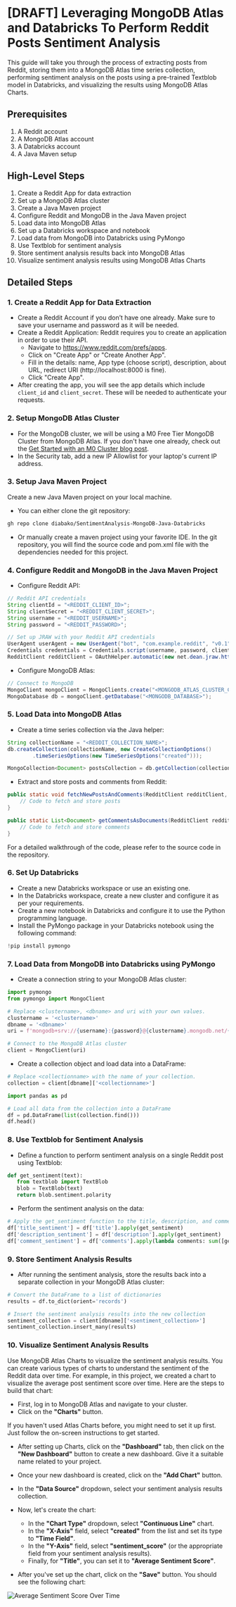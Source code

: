 # [DRAFT] Leveraging MongoDB Atlas and Databricks To Perform Reddit Posts Sentiment Analysis

This guide will take you through the process of extracting posts from Reddit, storing them into a MongoDB Atlas time series collection, performing sentiment analysis on the posts using a pre-trained Textblob model in Databricks, and visualizing the results using MongoDB Atlas Charts. 

## Prerequisites
1. A Reddit account
2. A MongoDB Atlas account
3. A Databricks account
4. A Java Maven setup

## High-Level Steps
1. Create a Reddit App for data extraction
2. Set up a MongoDB Atlas cluster
3. Create a Java Maven project
4. Configure Reddit and MongoDB in the Java Maven project
5. Load data into MongoDB Atlas
6. Set up a Databricks workspace and notebook
7. Load data from MongoDB into Databricks using PyMongo
8. Use Textblob for sentiment analysis
9. Store sentiment analysis results back into MongoDB Atlas
10. Visualize sentiment analysis results using MongoDB Atlas Charts

## Detailed Steps

### 1. Create a Reddit App for Data Extraction
- Create a Reddit Account if you don’t have one already. Make sure to save your username and password as it will be needed.
- Create a Reddit Application: Reddit requires you to create an application in order to use their API.
  - Navigate to https://www.reddit.com/prefs/apps.
  - Click on "Create App" or "Create Another App".
  - Fill in the details: name, App type (choose script), description, about URL, redirect URI (http://localhost:8000 is fine).
  - Click "Create App".
- After creating the app, you will see the app details which include `client_id` and `client_secret`. These will be needed to authenticate your requests.

### 2. Setup MongoDB Atlas Cluster
- For the MongoDB cluster, we will be using a M0 Free Tier MongoDB Cluster from MongoDB Atlas. If you don't have one already, check out the [Get Started with an M0 Cluster blog post](https://www.mongodb.com/developer/products/atlas/free-atlas-cluster/).
- In the Security tab, add a new IP Allowlist for your laptop's current IP address.

### 3. Setup Java Maven Project
Create a new Java Maven project on your local machine. 
- You can either clone the git repository:

```bash
gh repo clone diabako/SentimentAnalysis-MongoDB-Java-Databricks
```

- Or manually create a maven project using your favorite IDE. In the git repository, you will find the source code and pom.xml file with the dependencies needed for this project.

### 4. Configure Reddit and MongoDB in the Java Maven Project
- Configure Reddit API:

```java
// Reddit API credentials
String clientId = "<REDDIT_CLIENT_ID>";
String clientSecret = "<REDDIT_CLIENT_SECRET>";
String username = "<REDDIT_USERNAME>";
String password = "<REDDIT_PASSWORD>";

// Set up JRAW with your Reddit API credentials
UserAgent userAgent = new UserAgent("bot", "com.example.reddit", "v0.1", username);
Credentials credentials = Credentials.script(username, password, clientId, clientSecret);
RedditClient redditClient = OAuthHelper.automatic(new net.dean.jraw.http.OkHttpNetworkAdapter(userAgent), credentials);
```

- Configure MongoDB Atlas:

```java
// Connect to MongoDB
MongoClient mongoClient = MongoClients.create("<MONGODB_ATLAS_CLUSTER_CONNECTION_STRING>");
MongoDatabase db = mongoClient.getDatabase("<MONGODB_DATABASE>");
```

### 5. Load Data into MongoDB Atlas
- Create a time series collection via the Java helper:

```java
String collectionName = "<REDDIT_COLLECTION_NAME>";
db.createCollection(collectionName, new CreateCollectionOptions()
        .timeSeriesOptions(new TimeSeriesOptions("created")));

MongoCollection<Document> postsCollection = db.getCollection(collectionName);
```

- Extract and store posts and comments from Reddit:

```java
public static void fetchNewPostsAndComments(RedditClient redditClient, String subredditName, MongoCollection<Document> postsCollection) {
    // Code to fetch and store posts
}

public static List<Document> getCommentsAsDocuments(RedditClient redditClient, String postId) {
    // Code to fetch and store comments
}
```
For a detailed walkthrough of the code, please refer to the source code in the repository.

### 6. Set Up Databricks
- Create a new Databricks workspace or use an existing one.
- In the Databricks workspace, create a new cluster and configure it as per your requirements.
- Create a new notebook in Databricks and configure it to use the Python programming language.
- Install the PyMongo package in your Databricks notebook using the following command:

```python
!pip install pymongo
```

### 7. Load Data from MongoDB into Databricks using PyMongo
- Create a connection string to your MongoDB Atlas cluster:

```python
import pymongo
from pymongo import MongoClient

# Replace <clustername>, <dbname> and uri with your own values.
clustername = '<clustername>'
dbname = '<dbname>'
uri = f'mongodb+srv://{username}:{password}@{clustername}.mongodb.net/{dbname}?retryWrites=true&w=majority'

# Connect to the MongoDB Atlas cluster
client = MongoClient(uri)
```

- Create a collection object and load data into a DataFrame:

```python
# Replace <collectionname> with the name of your collection.
collection = client[dbname]['<collectionname>']

import pandas as pd

# Load all data from the collection into a DataFrame
df = pd.DataFrame(list(collection.find()))
df.head()
```

### 8. Use Textblob for Sentiment Analysis
- Define a function to perform sentiment analysis on a single Reddit post using Textblob:

```python
def get_sentiment(text):
   from textblob import TextBlob
   blob = TextBlob(text)
   return blob.sentiment.polarity
```

- Perform the sentiment analysis on the data:

```python
# Apply the get_sentiment function to the title, description, and comment columns of the DataFrame to calculate the sentiment score for each Reddit post
df['title_sentiment'] = df['title'].apply(get_sentiment)
df['description_sentiment'] = df['description'].apply(get_sentiment)
df['comment_sentiment'] = df['comments'].apply(lambda comments: sum([get_sentiment(comment['body']) for comment in comments])/len(comments) if comments else None)
```

### 9. Store Sentiment Analysis Results
- After running the sentiment analysis, store the results back into a separate collection in your MongoDB Atlas cluster:

```python
# Convert the DataFrame to a list of dictionaries
results = df.to_dict(orient='records')

# Insert the sentiment analysis results into the new collection
sentiment_collection = client[dbname]['<sentiment_collection>']
sentiment_collection.insert_many(results)
```

### 10. Visualize Sentiment Analysis Results
Use MongoDB Atlas Charts to visualize the sentiment analysis results. You can create various types of charts to understand the sentiment of the Reddit data over time. For example, in this project, we created a chart to visualize the average post sentiment score over time. Here are the steps to build that chart:

- First, log in to MongoDB Atlas and navigate to your cluster.
- Click on the **"Charts"** button.

If you haven't used Atlas Charts before, you might need to set it up first. Just follow the on-screen instructions to get started.

- After setting up Charts, click on the **"Dashboard"** tab, then click on the **"New Dashboard"** button to create a new dashboard. Give it a suitable name related to your project.
- Once your new dashboard is created, click on the **"Add Chart"** button.
- In the **"Data Source"** dropdown, select your sentiment analysis results collection.
- Now, let's create the chart:
   - In the **"Chart Type"** dropdown, select **"Continuous Line"** chart.
   - In the **"X-Axis"** field, select **"created"** from the list and set its type to **"Time Field"**.
   - In the **"Y-Axis"** field, select **"sentiment_score"** (or the appropriate field from your sentiment analysis results). 
   - Finally, for **"Title"**, you can set it to **"Average Sentiment Score"**.

- After you've set up the chart, click on the **"Save"** button. You should see the following chart:

![Average Sentiment Score Over Time](https://github.com/diabako/SentimentAnalysis-MongoDB-Java-Databricks/assets/84781155/f0339964-2462-4c5c-a95f-3089a80ec9c6)

